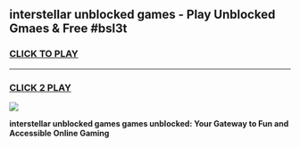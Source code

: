 
## interstellar unblocked games - Play Unblocked Gmaes & Free #bsl3t
<h3>
<a href="https://premium.freeplayer.one?title=interstellar_unblocked_games&ref=03M">CLICK TO PLAY</a></h3>
<hr>

<h3>
<a href="https://premium.freeplayer.one?title=interstellar_unblocked_games&ref=03M">CLICK 2 PLAY</a>
  
</h3>

<a href="https://premium.freeplayer.one?title=interstellar_unblocked_games&ref=03M"><img src="https://clearcache.store/games.png"></a>


**interstellar unblocked games games unblocked: Your Gateway to Fun and Accessible Online Gaming**
